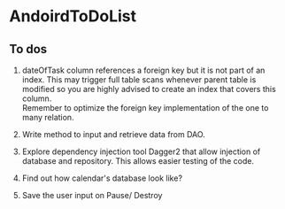 # AndoirdToDoList

## To dos 
1. dateOfTask column references a foreign key but it is not part of an index. This may trigger full table scans whenever parent table is modified so you are highly advised to create an index that covers this column.  
   Remember to optimize the foreign key implementation of the one to many relation. 

2. Write method to input and retrieve data from DAO.

3. Explore dependency injection tool Dagger2 that allow injection of database and repository. This allows easier testing of the code.

4. Find out how calendar's database look like?

5. Save the user input on Pause/ Destroy